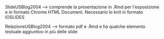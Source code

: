 SlideUSBlog2004 --> comprende la presentazione in .Rmd per l'esposizione e in formato Chrome HTML Document. Necessario lo knit in formato IOSLIDES

RelazioneUSBlog2004 --> formato pdf e .Rmd e ha qualche elemento testuale aggiuntivo in più delle slide
